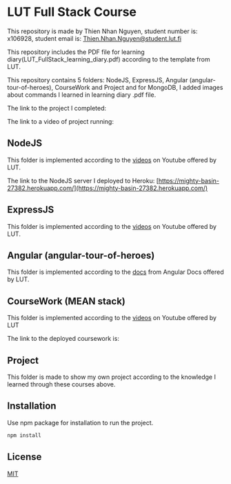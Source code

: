 # LUT Full Stack Course

This repository is made by Thien Nhan Nguyen, student number is: x106928, student email is: Thien.Nhan.Nguyen@student.lut.fi

This repository includes the PDF file for learning diary(LUT_FullStack_learning_diary.pdf) according to the template from LUT.

This repository contains 5 folders: NodeJS, ExpressJS, Angular (angular-tour-of-heroes), CourseWork and Project and for MongoDB, I added images about commands I learned in learning diary .pdf file.

The link to the project I completed: 

The link to a video of project running: 

## NodeJS
This folder is implemented according to the [videos](https://www.youtube.com/watch?v=fBNz5xF-Kx4) on Youtube offered by LUT. 

The link to the NodeJS server I deployed to Heroku: [https://mighty-basin-27382.herokuapp.com/](https://mighty-basin-27382.herokuapp.com/)

## ExpressJS
This folder is implemented according to the [videos](https://www.youtube.com/watch?v=L72fhGm1tfE) on Youtube offered by LUT. 

## Angular (angular-tour-of-heroes)
This folder is implemented according to the [docs](https://angular.io/tutorial/toh-pt6) from Angular Docs offered by LUT. 

## CourseWork (MEAN stack)
This folder is implemented according to the [videos](https://www.youtube.com/watch?v=uONz0lEWft0&list=PLillGF-RfqbZMNtaOXJQiDebNXjVapWPZ) on Youtube offered by LUT

The link to the deployed coursework is:  

## Project
This folder is made to show my own project according to the knowledge I learned through these courses above.

## Installation

Use npm package for installation to run the project.
```bash
npm install
```

## License
[MIT](https://choosealicense.com/licenses/mit/)